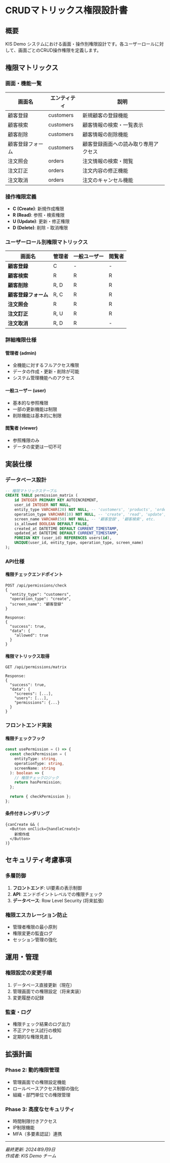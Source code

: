 # CRUDマトリックス権限設計書

## 概要

KIS Demo システムにおける画面・操作別権限設計です。各ユーザーロールに対して、画面ごとのCRUD操作権限を定義します。

## 権限マトリックス

### 画面・機能一覧

| 画面名 | エンティティ | 説明 |
|--------|-------------|------|
| 顧客登録 | customers | 新規顧客の登録機能 |
| 顧客検索 | customers | 顧客情報の検索・一覧表示 |
| 顧客削除 | customers | 顧客情報の削除機能 |
| 顧客登録フォーム | customers | 顧客登録画面への読み取り専用アクセス |
| 注文照会 | orders | 注文情報の検索・閲覧 |
| 注文訂正 | orders | 注文内容の修正機能 |
| 注文取消 | orders | 注文のキャンセル機能 |

### 操作権限定義

- **C (Create)**: 新規作成権限
- **R (Read)**: 参照・検索権限  
- **U (Update)**: 更新・修正権限
- **D (Delete)**: 削除・取消権限

### ユーザーロール別権限マトリックス

| 画面名 | 管理者 | 一般ユーザー | 閲覧者 |
|--------|--------|-------------|--------|
| **顧客登録** | C | - | - |
| **顧客検索** | R | R | R |
| **顧客削除** | R, D | R | R |
| **顧客登録フォーム** | R, C | R | R |
| **注文照会** | R | R | R |
| **注文訂正** | R, U | R | R |
| **注文取消** | R, D | R | - |

### 詳細権限仕様

#### 管理者 (admin)
- 全機能に対するフルアクセス権限
- データの作成・更新・削除が可能
- システム管理機能へのアクセス

#### 一般ユーザー (user)  
- 基本的な参照権限
- 一部の更新機能は制限
- 削除機能は基本的に制限

#### 閲覧者 (viewer)
- 参照権限のみ
- データの変更は一切不可

## 実装仕様

### データベース設計

```sql
-- 権限マトリックステーブル
CREATE TABLE permission_matrix (
    id INTEGER PRIMARY KEY AUTOINCREMENT,
    user_id INTEGER NOT NULL,
    entity_type VARCHAR(20) NOT NULL, -- 'customers', 'products', 'orders'  
    operation_type VARCHAR(10) NOT NULL, -- 'create', 'read', 'update', 'delete'
    screen_name VARCHAR(50) NOT NULL, -- '顧客登録', '顧客検索', etc.
    is_allowed BOOLEAN DEFAULT FALSE,
    created_at DATETIME DEFAULT CURRENT_TIMESTAMP,
    updated_at DATETIME DEFAULT CURRENT_TIMESTAMP,
    FOREIGN KEY (user_id) REFERENCES users(id),
    UNIQUE(user_id, entity_type, operation_type, screen_name)
);
```

### API仕様

#### 権限チェックエンドポイント

```
POST /api/permissions/check
{
  "entity_type": "customers",
  "operation_type": "create", 
  "screen_name": "顧客登録"
}

Response:
{
  "success": true,
  "data": {
    "allowed": true
  }
}
```

#### 権限マトリックス取得

```
GET /api/permissions/matrix

Response:
{
  "success": true,
  "data": {
    "screens": [...],
    "users": [...],
    "permissions": {...}
  }
}
```

### フロントエンド実装

#### 権限チェックフック

```typescript
const usePermission = () => {
  const checkPermission = (
    entityType: string,
    operationType: string,
    screenName: string
  ): boolean => {
    // 権限チェックロジック
    return hasPermission;
  };
  
  return { checkPermission };
};
```

#### 条件付きレンダリング

```tsx
{canCreate && (
  <Button onClick={handleCreate}>
    新規作成
  </Button>
)}
```

## セキュリティ考慮事項

### 多層防御
1. **フロントエンド**: UI要素の表示制御
2. **API**: エンドポイントレベルでの権限チェック
3. **データベース**: Row Level Security (将来拡張)

### 権限エスカレーション防止
- 管理者権限の最小原則
- 権限変更の監査ログ
- セッション管理の強化

## 運用・管理

### 権限設定の変更手順
1. データベース直接更新（現在）
2. 管理画面での権限設定（将来実装）
3. 変更履歴の記録

### 監査・ログ
- 権限チェック結果のログ出力
- 不正アクセス試行の検知
- 定期的な権限見直し

## 拡張計画

### Phase 2: 動的権限管理
- 管理画面での権限設定機能
- ロールベースアクセス制御の強化
- 組織・部門単位での権限管理

### Phase 3: 高度なセキュリティ
- 時間制限付きアクセス
- IP制限機能
- MFA（多要素認証）連携

---

*最終更新: 2024年9月9日*  
*作成者: KIS Demo チーム*
